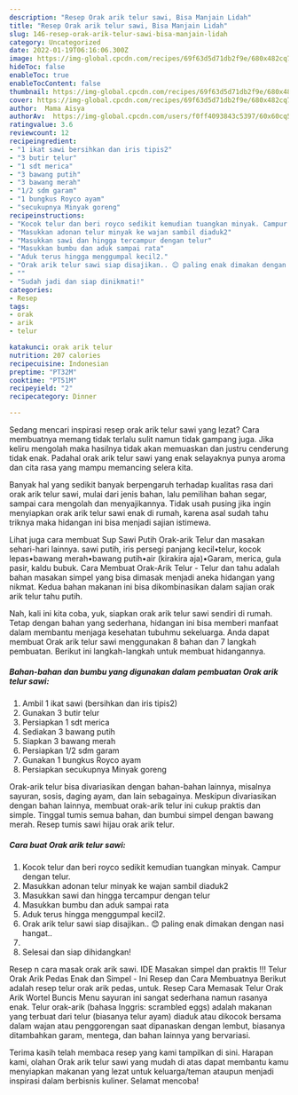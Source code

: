 ```yaml
---
description: "Resep Orak arik telur sawi, Bisa Manjain Lidah"
title: "Resep Orak arik telur sawi, Bisa Manjain Lidah"
slug: 146-resep-orak-arik-telur-sawi-bisa-manjain-lidah
category: Uncategorized
date: 2022-01-19T06:16:06.300Z
image: https://img-global.cpcdn.com/recipes/69f63d5d71db2f9e/680x482cq70/orak-arik-telur-sawi-foto-resep-utama.jpg
hideToc: false
enableToc: true
enableTocContent: false
thumbnail: https://img-global.cpcdn.com/recipes/69f63d5d71db2f9e/680x482cq70/orak-arik-telur-sawi-foto-resep-utama.jpg
cover: https://img-global.cpcdn.com/recipes/69f63d5d71db2f9e/680x482cq70/orak-arik-telur-sawi-foto-resep-utama.jpg
author:  Mama Aisya
authorAv:  https://img-global.cpcdn.com/users/f0ff4093843c5397/60x60cq50/avatar.jpg
ratingvalue: 3.6
reviewcount: 12
recipeingredient:
- "1 ikat sawi bersihkan dan iris tipis2"
- "3 butir telur"
- "1 sdt merica"
- "3 bawang putih"
- "3 bawang merah"
- "1/2 sdm garam"
- "1 bungkus Royco ayam"
- "secukupnya Minyak goreng"
recipeinstructions:
- "Kocok telur dan beri royco sedikit kemudian tuangkan minyak. Campur dengan telur."
- "Masukkan adonan telur minyak ke wajan sambil diaduk2"
- "Masukkan sawi dan hingga tercampur dengan telur"
- "Masukkan bumbu dan aduk sampai rata"
- "Aduk terus hingga menggumpal kecil2."
- "Orak arik telur sawi siap disajikan.. 😊 paling enak dimakan dengan nasi hangat.."
- ""
- "Sudah jadi dan siap dinikmati!"
categories:
- Resep
tags:
- orak
- arik
- telur

katakunci: orak arik telur 
nutrition: 207 calories
recipecuisine: Indonesian
preptime: "PT32M"
cooktime: "PT51M"
recipeyield: "2"
recipecategory: Dinner

---
```



Sedang mencari inspirasi resep orak arik telur sawi yang lezat? Cara membuatnya memang tidak terlalu sulit namun tidak gampang juga. Jika keliru mengolah maka hasilnya tidak akan memuaskan dan justru cenderung tidak enak. Padahal orak arik telur sawi yang enak selayaknya punya aroma dan cita rasa yang mampu memancing selera kita.


Banyak hal yang sedikit banyak berpengaruh terhadap kualitas rasa dari orak arik telur sawi, mulai dari jenis bahan, lalu pemilihan bahan segar, sampai cara mengolah dan menyajikannya. Tidak usah pusing jika ingin menyiapkan orak arik telur sawi enak di rumah, karena asal sudah tahu triknya maka hidangan ini bisa menjadi sajian istimewa.

Lihat juga cara membuat Sup Sawi Putih Orak-arik Telur dan masakan sehari-hari lainnya. sawi putih, iris persegi panjang kecil•telur, kocok lepas•bawang merah•bawang putih•air (kirakira aja)•Garam, merica, gula pasir, kaldu bubuk. Cara Membuat Orak-Arik Telur - Telur dan tahu adalah bahan masakan simpel yang bisa dimasak menjadi aneka hidangan yang nikmat. Kedua bahan makanan ini bisa dikombinasikan dalam sajian orak arik telur tahu putih.


Nah, kali ini kita coba, yuk, siapkan orak arik telur sawi sendiri di rumah. Tetap dengan bahan yang sederhana, hidangan ini bisa memberi manfaat dalam membantu menjaga kesehatan tubuhmu sekeluarga. Anda dapat membuat Orak arik telur sawi menggunakan 8 bahan dan 7 langkah pembuatan. Berikut ini langkah-langkah untuk membuat hidangannya.

<!--inarticleads1-->

##### Bahan-bahan dan bumbu yang digunakan dalam pembuatan Orak arik telur sawi:

1. Ambil 1 ikat sawi (bersihkan dan iris tipis2)
1. Gunakan 3 butir telur
1. Persiapkan 1 sdt merica
1. Sediakan 3 bawang putih
1. Siapkan 3 bawang merah
1. Persiapkan 1/2 sdm garam
1. Gunakan 1 bungkus Royco ayam
1. Persiapkan secukupnya Minyak goreng


Orak-arik telur bisa divariasikan dengan bahan-bahan lainnya, misalnya sayuran, sosis, daging ayam, dan lain sebagainya. Meskipun divariasikan dengan bahan lainnya, membuat orak-arik telur ini cukup praktis dan simple. Tinggal tumis semua bahan, dan bumbui simpel dengan bawang merah. Resep tumis sawi hijau orak arik telur. 

<!--inarticleads2-->

##### Cara buat Orak arik telur sawi:

1. Kocok telur dan beri royco sedikit kemudian tuangkan minyak. Campur dengan telur.
1. Masukkan adonan telur minyak ke wajan sambil diaduk2
1. Masukkan sawi dan hingga tercampur dengan telur
1. Masukkan bumbu dan aduk sampai rata
1. Aduk terus hingga menggumpal kecil2.
1. Orak arik telur sawi siap disajikan.. 😊 paling enak dimakan dengan nasi hangat..
1. 
1. Selesai dan siap dihidangkan!

Resep n cara masak orak arik sawi. IDE Masakan simpel dan praktis !!! Telur Orak Arik Pedas Enak dan Simpel - Ini Resep dan Cara Membuatnya Berikut adalah resep telur orak arik pedas, untuk. Resep Cara Memasak Telur Orak Arik Wortel Buncis Menu sayuran ini sangat sederhana namun rasanya enak. Telur orak-arik (bahasa Inggris: scrambled eggs) adalah makanan yang terbuat dari telur (biasanya telur ayam) diaduk atau dikocok bersama dalam wajan atau penggorengan saat dipanaskan dengan lembut, biasanya ditambahkan garam, mentega, dan bahan lainnya yang bervariasi. 

Terima kasih telah membaca resep yang kami tampilkan di sini. Harapan kami, olahan Orak arik telur sawi yang mudah di atas dapat membantu kamu menyiapkan makanan yang lezat untuk keluarga/teman ataupun menjadi inspirasi dalam berbisnis kuliner. Selamat mencoba!
